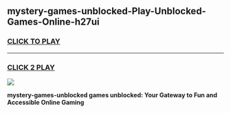 
## mystery-games-unblocked-Play-Unblocked-Games-Online-h27ui
<h3>
<a href="https://premium76.site?title=mystery-games-unblocked&ref=25A">CLICK TO PLAY</a></h3>
<hr>

<h3>
<a href="https://premium76.site?title=mystery-games-unblocked&ref=25A">CLICK 2 PLAY</a>
  
</h3>

<a href="https://premium76.site?title=mystery-games-unblocked&ref=25A"><img src="https://clearcache.store/games.png"></a>


**mystery-games-unblocked games unblocked: Your Gateway to Fun and Accessible Online Gaming**
